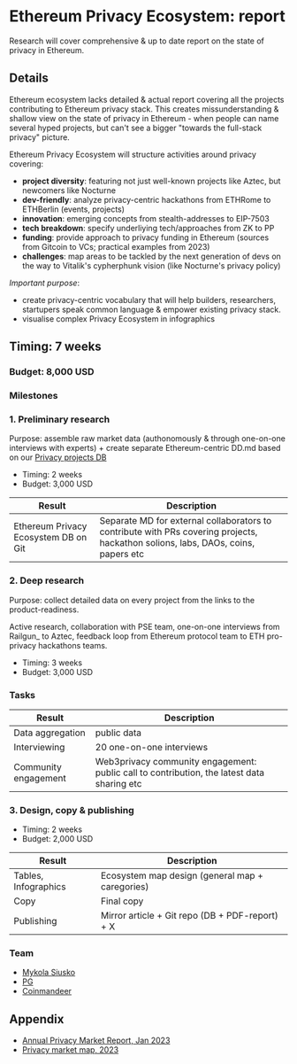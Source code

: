 # Ethereum Privacy Ecosystem: report

Research will cover comprehensive & up to date report on the state of privacy in Ethereum.

## **Details**

Ethereum ecosystem lacks detailed & actual report covering all the projects contributing to Ethereum privacy stack. This creates missunderstanding & shallow view on the state of privacy in Ethereum - when people can name several hyped projects, but can't see a bigger "towards the full-stack privacy" picture.

Ethereum Privacy Ecosystem will structure activities around privacy covering:

- **project diversity**: featuring not just well-known projects like Aztec, but newcomers like Nocturne
- **dev-friendly**: analyze privacy-centric hackathons from ETHRome to ETHBerlin (events, projects)
- **innovation**: emerging concepts from stealth-addresses to EIP-7503
- **tech breakdown**: specify underliying tech/approaches from ZK to PP 
- **funding**: provide approach to privacy funding in Ethereum (sources from Gitcoin to VCs; practical examples from 2023)
- **challenges**: map areas to be tackled by the next generation of devs on the way to Vitalik's cypherphunk vision (like Nocturne's privacy policy)

_Important purpose_: 
- create privacy-centric vocabulary that will help builders, researchers, startupers speak common language & empower existing privacy stack.
- visualise complex Privacy Ecosystem in infographics

## Timing: 7 weeks
### Budget: 8,000 USD

### Milestones

### 1. Preliminary research
Purpose: assemble raw market data (authonomously & through one-on-one interviews with experts) + create separate Ethereum-centric DD.md based on our [Privacy projects DB](https://github.com/web3privacy/web3privacy)

- Timing: 2 weeks
- Budget: 3,000 USD

| Result  | Description |
| ------------- | ------------- |
| Ethereum Privacy Ecosystem DB on Git | Separate MD for external collaborators to contribute with PRs covering projects, hackathon solions, labs, DAOs, coins, papers etc |

### 2. Deep research
Purpose: collect detailed data on every project from the links to the product-readiness.

Active research, collaboration with PSE team, one-on-one interviews from Railgun_ to Aztec, feedback loop from Ethereum protocol team to ETH pro-privacy hackathons teams.

- Timing: 3 weeks
- Budget: 3,000 USD

### Tasks

| Result  | Description |
| ------------- | ------------- |
| Data aggregation | public data |
| Interviewing | 20 one-on-one interviews |
| Community engagement | Web3privacy community engagement: public call to contribution, the latest data sharing etc |

### 3. Design, copy & publishing
- Timing: 2 weeks
- Budget: 2,000 USD

| Result  | Description |
| ------------- | ------------- |
| Tables, Infographics | Ecosystem map design (general map + caregories) |
| Copy | Final copy |
| Publishing | Mirror article + Git repo (DB + PDF-report) + X |

### Team
- [Mykola Siusko](https://github.com/Msiusko)
- [PG](https://github.com/EclecticSamurai)
- [Coinmandeer](https://twitter.com/KeenOfCoin)

## Appendix
- [Annual Privacy Market Report, Jan 2023](https://github.com/web3privacy/web3privacy/blob/main/Market%20overview/Privacy%20market%20outlook%20in%20Web3%20by%20Mykola%20Siusko%20(Jan%202023).pdf)
- [Privacy market map, 2023](https://github.com/web3privacy/web3privacy/blob/main/Market%20overview/Web3privacy%20landscape%20(jan%202023).jpg)
